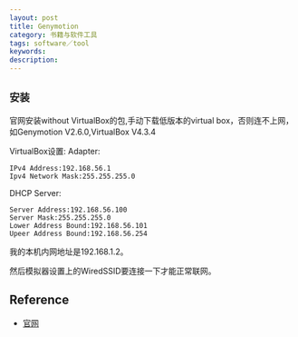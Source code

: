```yaml
---
layout: post
title: Genymotion
category: 书籍与软件工具
tags: software／tool
keywords: 
description: 
---
```


## `安装`

官网安装without VirtualBox的包,手动下载低版本的virtual box，否则连不上网，如Genymotion V2.6.0,VirtualBox V4.3.4

VirtualBox设置:
Adapter:

	IPv4 Address:192.168.56.1
	Ipv4 Network Mask:255.255.255.0
DHCP Server:

	Server Address:192.168.56.100
	Server Mask:255.255.255.0
	Lower Address Bound:192.168.56.101
	Upeer Address Bound:192.168.56.254

我的本机内网地址是192.168.1.2。

然后模拟器设置上的WiredSSID要连接一下才能正常联网。

## Reference

* [官网](https://www.genymotion.com/download/)


